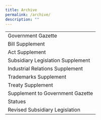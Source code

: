```yaml
---
title: Archive
permalink: /archive/
description: ""
---
```

|  | 
| -------- | 
| Government Gazette     |
| Bill Supplement     |
| Act Supplement |
| Subsidiary Legislation Supplement | 
| Industrial Relations Supplement|
| Trademarks Supplement|
| Treaty Supplement|
| Supplement to Government Gazette|
| Statues|
| Revised Subsidiary Legislation|